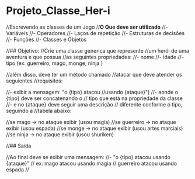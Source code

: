 # Projeto_Classe_Her-i

//Escrevendo as classes de um Jogo
//**O Que deve ser utilizado**
//- Variáveis
//- Operadores
//- Laços de repetição
//- Estruturas de decisões
//- Funções
//- Classes e Objetos

//## Objetivo:
//Crie uma classe generica que represente 
//um herói de uma aventura e que possua 
//as seguintes propriedades:
//- nome
//- idade
//- tipo (ex: guerreiro, mago, monge, ninja )

//além disso, deve ter um método chamado 
//atacar que deve atender os seguientes 
//requisitos:

//- exibir a mensagem: "o {tipo} atacou 
//usando {ataque}")
//- aonde o {tipo} deve ser concatenando o
// tipo que está na propriedade da classe
//- e no {ataque} deve seguir uma descrição
// diferente conforme o tipo, seguindo a 
//tabela abaixo:

//se mago -> no ataque exibir (usou magia)
//se guerreiro -> no ataque exibir (usou espada)
//se monge -> no ataque exibir (usou artes marciais)
//se ninja -> no ataque exibir (usou shuriken)

//## Saída

//Ao final deve se exibir uma mensagem:
//- "o {tipo} atacou usando {ataque}"
//  ex: mago atacou usando magia
//  guerreiro atacou usando espada
//
